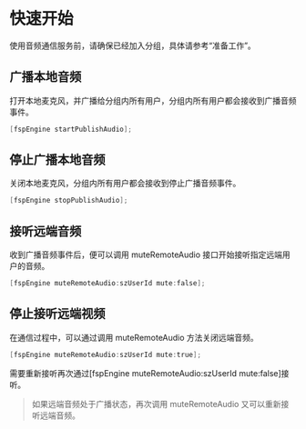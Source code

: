 # 快速开始

使用音频通信服务前，请确保已经加入分组，具体请参考“准备工作”。

## 广播本地音频

打开本地麦克风，并广播给分组内所有用户，分组内所有用户都会接收到广播音频事件。

```objectivec
[fspEngine startPublishAudio];
```

## 停止广播本地音频

关闭本地麦克风，分组内所有用户都会接收到停止广播音频事件。

```objectivec
[fspEngine stopPublishAudio];
```

## 接听远端音频

收到广播音频事件后，便可以调用 muteRemoteAudio 接口开始接听指定远端用户的音频。

```objectivec
[fspEngine muteRemoteAudio:szUserId mute:false];
```

## 停止接听远端视频

在通信过程中，可以通过调用 muteRemoteAudio 方法关闭远端音频。

```objectivec
[fspEngine muteRemoteAudio:szUserId mute:true];
```

需要重新接听再次通过[fspEngine muteRemoteAudio:szUserId mute:false]接听。

> 如果远端音频处于广播状态，再次调用 muteRemoteAudio 又可以重新接听远端音频。
